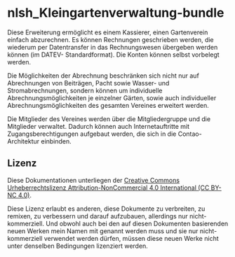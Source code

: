 # nlsh_Kleingartenverwaltung-bundle

Diese Erweiterung ermöglicht es einem Kassierer, einen Gartenverein einfach abzurechnen. Es können Rechnungen geschrieben werden, die wiederum per Datentransfer in das Rechnungswesen übergeben werden können (im DATEV- Standardformat). Die Konten können selbst vorbelegt werden.

Die Möglichkeiten der Abrechnung beschränken sich nicht nur auf Abrechnungen von Beiträgen, Pacht sowie Wasser- und Stromabrechnungen, sondern können um individuelle Abrechnungsmöglichkeiten je einzelner Gärten, sowie auch individueller Abrechnungsmöglichkeiten des gesamten Vereines erweitert werden.

Die Mitglieder des Vereines werden über die Mitgliedergruppe und die Mitglieder verwaltet. Dadurch können auch Internetauftritte mit Zugangsberechtigungen aufgebaut werden, die sich in die Contao- Architektur einbinden.

## Lizenz

Diese Dokumentationen unterliegen der [Creative Commons Urheberrechtslizenz Attribution-NonCommercial 4.0 International (CC BY-NC 4.0)](http://creativecommons.org/licenses/by-nc/4.0/).

Diese Lizenz erlaubt es anderen, diese Dokumente zu verbreiten, zu remixen, zu verbessern und darauf aufzubauen, allerdings nur nicht-kommerziell. Und obwohl auch bei den auf diesen Dokumenten basierenden neuen Werken mein Namen mit genannt werden muss und sie nur nicht-kommerziell verwendet werden dürfen, müssen diese neuen Werke nicht unter denselben Bedingungen lizenziert werden. 
